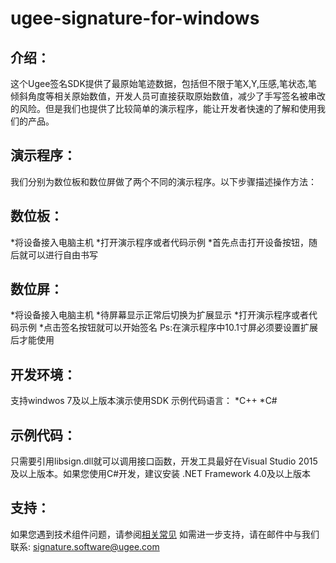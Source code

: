 # ugee-signature-for-windows
## 介绍：
这个Ugee签名SDK提供了最原始笔迹数据，包括但不限于笔X,Y,压感,笔状态,笔倾斜角度等相关原始数值，开发人员可直接获取原始数值，减少了手写签名被串改的风险。但是我们也提供了比较简单的演示程序，能让开发者快速的了解和使用我们的产品。
## 演示程序：
我们分别为数位板和数位屏做了两个不同的演示程序。以下步骤描述操作方法：
## 数位板：
*将设备接入电脑主机
*打开演示程序或者代码示例
*首先点击打开设备按钮，随后就可以进行自由书写
## 数位屏：
*将设备接入电脑主机
*待屏幕显示正常后切换为扩展显示
*打开演示程序或者代码示例
*点击签名按钮就可以开始签名
Ps:在演示程序中10.1寸屏必须要设置扩展后才能使用
## 开发环境：
支持windwos 7及以上版本演示使用SDK
示例代码语言：
*C++
*C#
## 示例代码：
只需要引用libsign.dll就可以调用接口函数，开发工具最好在Visual Studio 2015及以上版本。如果您使用C#开发，建议安装 .NET Framework 4.0及以上版本
 
## 支持：
如果您遇到技术组件问题，请参阅[相关常见](https://business.hanvonugee.com/en/faq/3)
如需进一步支持，请在邮件中与我们联系: signature.software@ugee.com
